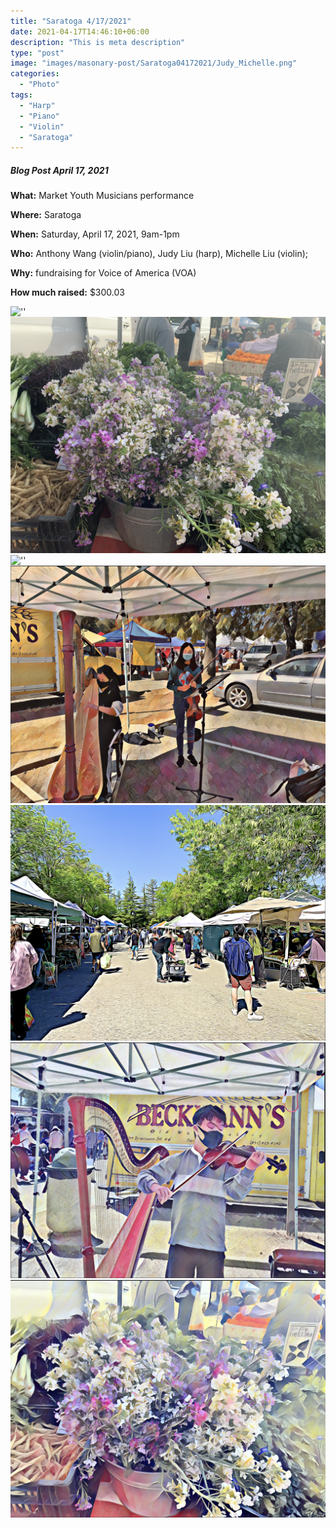 ```yaml
---
title: "Saratoga 4/17/2021"
date: 2021-04-17T14:46:10+06:00
description: "This is meta description"
type: "post"
image: "images/masonary-post/Saratoga04172021/Judy_Michelle.png"
categories:
  - "Photo"
tags:
  - "Harp"
  - "Piano"
  - "Violin"
  - "Saratoga"
---
```


##### Blog Post April 17, 2021

**What:** Market Youth Musicians performance

**Where:** Saratoga

**When:** Saturday, April 17, 2021, 9am-1pm

**Who:** Anthony Wang (violin/piano), Judy Liu (harp), Michelle Liu (violin);

**Why:** fundraising for Voice of America (VOA)

**How much raised:** $300.03


![''](/images/masonary-post/Saratoga04172021/IMG_4550.jpg)
![''](/images/masonary-post/Saratoga04172021/IMG_4552.jpg)
![''](/images/masonary-post/Saratoga04172021/IMG_4573.jpg)
![''](/images/masonary-post/Saratoga04172021/Judy_Michelle.png)
![''](/images/masonary-post/Saratoga04172021/photo.png)
![''](/images/masonary-post/Saratoga04172021/photo2.png)
![''](/images/masonary-post/Saratoga04172021/photo3.png)
